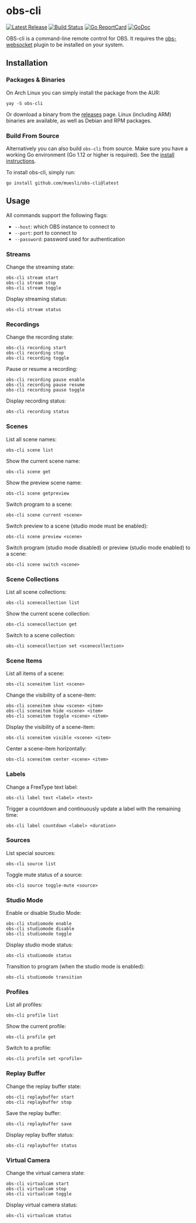 # obs-cli

[![Latest Release](https://img.shields.io/github/release/muesli/obs-cli.svg)](https://github.com/muesli/obs-cli/releases)
[![Build Status](https://github.com/muesli/obs-cli/workflows/build/badge.svg)](https://github.com/muesli/obs-cli/actions)
[![Go ReportCard](https://goreportcard.com/badge/muesli/obs-cli)](https://goreportcard.com/report/muesli/obs-cli)
[![GoDoc](https://godoc.org/github.com/golang/gddo?status.svg)](https://pkg.go.dev/github.com/muesli/obs-cli)

OBS-cli is a command-line remote control for OBS. It requires the
[obs-websocket](https://github.com/Palakis/obs-websocket) plugin to be installed
on your system.

## Installation

### Packages & Binaries

On Arch Linux you can simply install the package from the AUR:

    yay -S obs-cli

Or download a binary from the [releases](https://github.com/muesli/obs-cli/releases)
page. Linux (including ARM) binaries are available, as well as Debian and RPM
packages.

### Build From Source

Alternatively you can also build `obs-cli` from source. Make sure you have a
working Go environment (Go 1.12 or higher is required). See the
[install instructions](https://golang.org/doc/install.html).

To install obs-cli, simply run:

    go install github.com/muesli/obs-cli@latest

## Usage

All commands support the following flags:

- `--host`: which OBS instance to connect to
- `--port`: port to connect to
- `--password`: password used for authentication

### Streams

Change the streaming state:

```
obs-cli stream start
obs-cli stream stop
obs-cli stream toggle
```

Display streaming status:

```
obs-cli stream status
```

### Recordings

Change the recording state:

```
obs-cli recording start
obs-cli recording stop
obs-cli recording toggle
```

Pause or resume a recording:

```
obs-cli recording pause enable
obs-cli recording pause resume
obs-cli recording pause toggle
```

Display recording status:

```
obs-cli recording status
```

### Scenes

List all scene names:

```
obs-cli scene list
```

Show the current scene name:

```
obs-cli scene get
```

Show the preview scene name:

```
obs-cli scene getpreview
```

Switch program to a scene:

```
obs-cli scene current <scene>
```

Switch preview to a scene (studio mode must be enabled):

```
obs-cli scene preview <scene>
```

Switch program (studio mode disabled) or preview (studio mode enabled) to a scene:

```
obs-cli scene switch <scene>
```

### Scene Collections

List all scene collections:

```
obs-cli scenecollection list
```

Show the current scene collection:

```
obs-cli scenecollection get
```

Switch to a scene collection:

```
obs-cli scenecollection set <scenecollection>
```

### Scene Items

List all items of a scene:

```
obs-cli sceneitem list <scene>
```

Change the visibility of a scene-item:

```
obs-cli sceneitem show <scene> <item>
obs-cli sceneitem hide <scene> <item>
obs-cli sceneitem toggle <scene> <item>
```

Display the visibility of a scene-item:

```
obs-cli sceneitem visible <scene> <item>
```

Center a scene-item horizontally:

```
obs-cli sceneitem center <scene> <item>
```

### Labels

Change a FreeType text label:

```
obs-cli label text <label> <text>
```

Trigger a countdown and continuously update a label with the remaining time:

```
obs-cli label countdown <label> <duration>
```

### Sources

List special sources:

```
obs-cli source list
```

Toggle mute status of a source:

```
obs-cli source toggle-mute <source>
```

### Studio Mode

Enable or disable Studio Mode:

```
obs-cli studiomode enable
obs-cli studiomode disable
obs-cli studiomode toggle
```

Display studio mode status:

```
obs-cli studiomode status
```

Transition to program (when the studio mode is enabled):

```
obs-cli studiomode transition
```

### Profiles

List all profiles:

```
obs-cli profile list
```

Show the current profile:

```
obs-cli profile get
```

Switch to a profile:

```
obs-cli profile set <profile>
```

### Replay Buffer

Change the replay buffer state:

```
obs-cli replaybuffer start
obs-cli replaybuffer stop
```

Save the replay buffer:

```
obs-cli replaybuffer save
```

Display replay buffer status:

```
obs-cli replaybuffer status
```

### Virtual Camera

Change the virtual camera state:

```
obs-cli virtualcam start
obs-cli virtualcam stop
obs-cli virtualcam toggle
```

Display virtual camera status:

```
obs-cli virtualcam status
```
